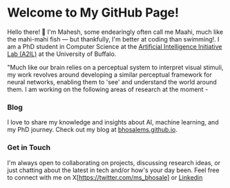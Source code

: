 # Welcome to My GitHub Page!

Hello there! 👋 I'm Mahesh, some endearingly often call me Maahi, much like the mahi-mahi fish — but thankfully, I'm better at coding than swimming!. I am a PhD student in Computer Science at the [Artificial Intelligence Initiative Lab (A2IL)](https://www.buffalo.edu/ai-data-science/research/organizations/innovation-lab.html) at the University of Buffalo. 

"Much like our brain relies on a perceptual system to interpret visual stimuli, my work revolves around developing a similar perceptual framework for neural networks, enabling them to 'see' and understand the world around them. I am working on the following areas of research at the moment -

### Blog

I love to share my knowledge and insights about AI, machine learning, and my PhD journey. Check out my blog at [bhosalems.github.io](https://bhosalems.github.io).

### Get in Touch

I'm always open to collaborating on projects, discussing research ideas, or just chatting about the latest in tech and/or how's your day been. Feel free to connect with me on X[https://twitter.com/ms_bhosale] or [Linkedin](https://www.linkedin.com/in/maheshsbhosale/)
